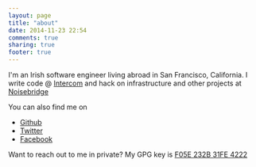 ```yaml
---
layout: page
title: "about"
date: 2014-11-23 22:54
comments: true
sharing: true
footer: true
---
```


I'm an Irish software engineer living abroad in San Francisco, California. I write code @ [Intercom](https://www.intercom.io) and hack on infrastructure and other projects at [Noisebridge](https://noisebridge.net)

You can also find me on

  * [Github](https://github.com/patrickod)
  * [Twitter](https://twitter.com/patrickod)
  * [Facebook](https://facebook.com/patrickod)

Want to reach out to me in private? My GPG key is [F05E 232B 31FE 4222](/gpg.key)
